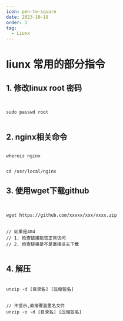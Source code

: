 ```yaml
---
icon: pen-to-square
date: 2023-10-19
order: 1
tag: 
  - Liunx
---
```


# liunx 常用的部分指令

## 1. 修改linux root 密码

```shell


sudo passwd root


```



## 2. nginx相关命令

```shell

whereis nginx


cd /usr/local/nginx

```

## 3. 使用wget下载github

```shell


wget https://github.com/xxxxx/xxx/xxxx.zip


// 如果是404
// 1. 检查链接能否正常访问
// 2. 检查链接是不是直接进去下载


```

## 4. 解压

```shell

unzip -d [目录名] [压缩包名]


// 不提示,直接覆盖重名文件
unzip -o -d [目录名] [压缩包名]


```
